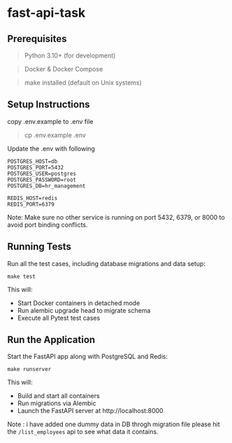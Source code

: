 # fast-api-task

## Prerequisites
> Python 3.10+ (for development)

> Docker & Docker Compose

> make installed (default on Unix systems)


## Setup Instructions

copy .env.example to .env file 
> cp .env.example .env

Update the .env with following 

```
POSTGRES_HOST=db
POSTGRES_PORT=5432
POSTGRES_USER=postgres
POSTGRES_PASSWORD=root
POSTGRES_DB=hr_management

REDIS_HOST=redis
REDIS_PORT=6379
```

Note: Make sure no other service is running on port 5432, 6379, or 8000 to avoid port binding conflicts.


## Running Tests
Run all the test cases, including database migrations and data setup:

```
make test
```
This will:
- Start Docker containers in detached mode
- Run alembic upgrade head to migrate schema
- Execute all Pytest test cases


## Run the Application
Start the FastAPI app along with PostgreSQL and Redis:

```
make runserver
```

This will:
- Build and start all containers
- Run migrations via Alembic
- Launch the FastAPI server at http://localhost:8000


Note : i have added one dummy data in DB throgh migration file please hit the `/list_employees` api to see what data it contains. 
